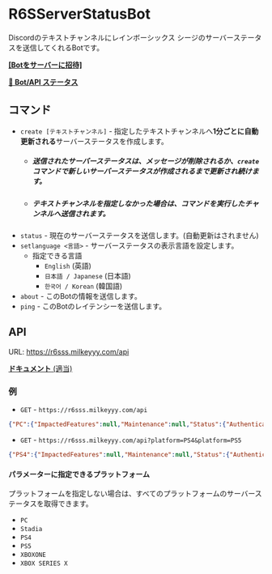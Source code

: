# R6SServerStatusBot
Discordのテキストチャンネルにレインボーシックス シージのサーバーステータスを送信してくれるBotです。

[**[Botをサーバーに招待]**](https://discord.com/api/oauth2/authorize?client_id=990497421488451615&permissions=76800&scope=bot%20applications.commands)

[**📶 Bot/API ステータス**](https://milkeyyy-services.cronitorstatus.com)

## コマンド
- `create [テキストチャンネル]` - 指定したテキストチャンネルへ**1分ごとに自動更新される**サーバーステータスを作成します。
	- ##### 送信されたサーバーステータスは、メッセージが削除されるか、`create` コマンドで新しいサーバーステータスが作成されるまで更新され続けます。
	- ##### テキストチャンネルを指定しなかった場合は、コマンドを実行したチャンネルへ送信されます。
- `status` - 現在のサーバーステータスを送信します。(自動更新はされません)
- `setlanguage <言語>` - サーバーステータスの表示言語を設定します。
	- 指定できる言語
		- `English` (英語)
		- `日本語 / Japanese` (日本語)
		- `한국어 / Korean` (韓国語)
- `about` - このBotの情報を送信します。
- `ping` - このBotのレイテンシーを送信します。

## API
URL: https://r6sss.milkeyyy.com/api

[**ドキュメント** (適当)](https://r6sss.milkeyyy.com/api/docs)

### 例
- `GET` - `https://r6sss.milkeyyy.com/api`
```json
{"PC":{"ImpactedFeatures":null,"Maintenance":null,"Status":{"Authentication":"Operational","Connectivity":"Operational","Leaderboard":"Operational","Matchmaking":"Operational","Purchase":"Operational"}},"PS4":{"ImpactedFeatures":null,"Maintenance":null,"Status":{"Authentication":"Operational","Connectivity":"Operational","Leaderboard":"Operational","Matchmaking":"Operational","Purchase":"Operational"}},"PS5":{"ImpactedFeatures":null,"Maintenance":null,"Status":{"Authentication":"Operational","Connectivity":"Operational","Leaderboard":"Operational","Matchmaking":"Operational","Purchase":"Operational"}},"Stadia":{"ImpactedFeatures":null,"Maintenance":null,"Status":{"Authentication":"Operational","Connectivity":"Operational","Leaderboard":"Operational","Matchmaking":"Operational","Purchase":"Operational"}},"XBOX SERIES X":{"ImpactedFeatures":null,"Maintenance":null,"Status":{"Authentication":"Operational","Connectivity":"Operational","Leaderboard":"Operational","Matchmaking":"Operational","Purchase":"Operational"}},"XBOXONE":{"ImpactedFeatures":null,"Maintenance":null,"Status":{"Authentication":"Operational","Connectivity":"Operational","Leaderboard":"Operational","Matchmaking":"Operational","Purchase":"Operational"}}}
```

- `GET` - `https://r6sss.milkeyyy.com/api?platform=PS4&platform=PS5`
```json
{"PS4":{"ImpactedFeatures":null,"Maintenance":null,"Status":{"Authentication":"Operational","Connectivity":"Operational","Leaderboard":"Operational","Matchmaking":"Operational","Purchase":"Operational"}},"PS5":{"ImpactedFeatures":null,"Maintenance":null,"Status":{"Authentication":"Operational","Connectivity":"Operational","Leaderboard":"Operational","Matchmaking":"Operational","Purchase":"Operational"}}}
```

#### パラメーターに指定できるプラットフォーム
プラットフォームを指定しない場合は、すべてのプラットフォームのサーバーステータスを取得できます。
- `PC`
- `Stadia`
- `PS4`
- `PS5`
- `XBOXONE`
- `XBOX SERIES X`
